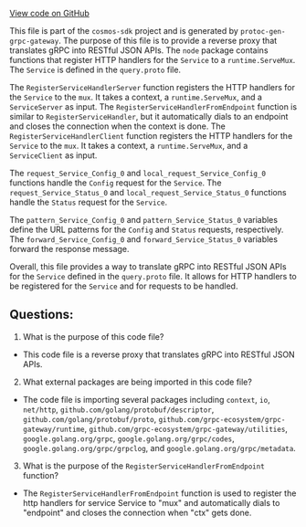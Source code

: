 [View code on GitHub](https://github.com/cosmos/cosmos-sdk/blob/main/client/grpc/node/query.pb.gw.go)

This file is part of the `cosmos-sdk` project and is generated by `protoc-gen-grpc-gateway`. The purpose of this file is to provide a reverse proxy that translates gRPC into RESTful JSON APIs. The `node` package contains functions that register HTTP handlers for the `Service` to a `runtime.ServeMux`. The `Service` is defined in the `query.proto` file. 

The `RegisterServiceHandlerServer` function registers the HTTP handlers for the `Service` to the `mux`. It takes a context, a `runtime.ServeMux`, and a `ServiceServer` as input. The `RegisterServiceHandlerFromEndpoint` function is similar to `RegisterServiceHandler`, but it automatically dials to an endpoint and closes the connection when the context is done. The `RegisterServiceHandlerClient` function registers the HTTP handlers for the `Service` to the `mux`. It takes a context, a `runtime.ServeMux`, and a `ServiceClient` as input. 

The `request_Service_Config_0` and `local_request_Service_Config_0` functions handle the `Config` request for the `Service`. The `request_Service_Status_0` and `local_request_Service_Status_0` functions handle the `Status` request for the `Service`. 

The `pattern_Service_Config_0` and `pattern_Service_Status_0` variables define the URL patterns for the `Config` and `Status` requests, respectively. The `forward_Service_Config_0` and `forward_Service_Status_0` variables forward the response message. 

Overall, this file provides a way to translate gRPC into RESTful JSON APIs for the `Service` defined in the `query.proto` file. It allows for HTTP handlers to be registered for the `Service` and for requests to be handled.
## Questions: 
 1. What is the purpose of this code file?
- This code file is a reverse proxy that translates gRPC into RESTful JSON APIs.

2. What external packages are being imported in this code file?
- The code file is importing several packages including `context`, `io`, `net/http`, `github.com/golang/protobuf/descriptor`, `github.com/golang/protobuf/proto`, `github.com/grpc-ecosystem/grpc-gateway/runtime`, `github.com/grpc-ecosystem/grpc-gateway/utilities`, `google.golang.org/grpc`, `google.golang.org/grpc/codes`, `google.golang.org/grpc/grpclog`, and `google.golang.org/grpc/metadata`.

3. What is the purpose of the `RegisterServiceHandlerFromEndpoint` function?
- The `RegisterServiceHandlerFromEndpoint` function is used to register the http handlers for service Service to "mux" and automatically dials to "endpoint" and closes the connection when "ctx" gets done.